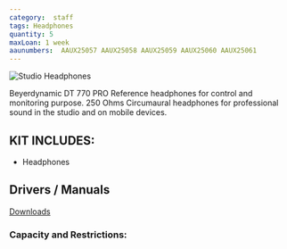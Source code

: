 ```yaml
---
category:  staff
tags: Headphones
quantity: 5
maxLoan: 1 week
aaunumbers:  AAUX25057 AAUX25058 AAUX25059 AAUX25060 AAUX25061
---
```

![Studio Headphones](https://productimages.etrusted.com/products/prt-3ef29c11-0d46-1ff0-cca8-d74f7e0b68f7/10/original.png)

Beyerdynamic DT 770 PRO Reference headphones for control and monitoring purpose. 250 Ohms Circumaural headphones for professional sound in the studio and on mobile devices.
## KIT INCLUDES:
-  Headphones

## Drivers / Manuals
[Downloads](https://europe.beyerdynamic.com/p/dt-770-pro)



### Capacity and Restrictions:
